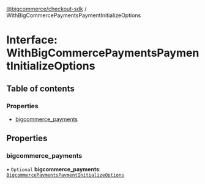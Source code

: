 [@bigcommerce/checkout-sdk](../README.md) / WithBigCommercePaymentsPaymentInitializeOptions

# Interface: WithBigCommercePaymentsPaymentInitializeOptions

## Table of contents

### Properties

- [bigcommerce_payments](WithBigCommercePaymentsPaymentInitializeOptions.md#bigcommerce_payments)

## Properties

### bigcommerce\_payments

• `Optional` **bigcommerce\_payments**: [`BigcommercePaymentsPaymentInitializeOptions`](BigcommercePaymentsPaymentInitializeOptions.md)
